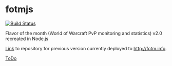 fotmjs
======

[![Build Status](https://travis-ci.org/Groz/fotmjs.svg?branch=master)](https://travis-ci.org/Groz/fotmjs)

Flavor of the month (World of Warcraft PvP monitoring and statistics) v2.0 recreated in Node.js

[Link](http://github.com/Groz/fotm) to repository for previous version currently deployed to http://fotm.info.

[ToDo](https://gist.github.com/Groz/5c5c125cba7dfdd665c1)

